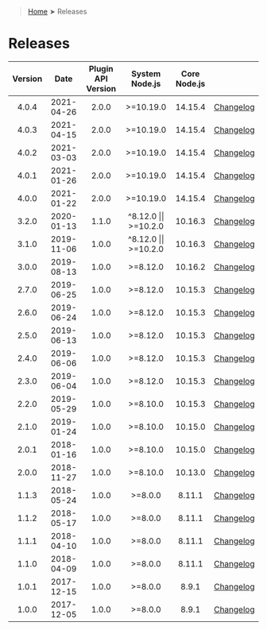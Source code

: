> [Home](../README.md) ➤ Releases

# Releases

| Version | Date       | Plugin API Version | System Node.js        | Core Node.js |     |
| :-----: | :--------: | :----------------: | :-------------------: | :----------: | --- |
| 4.0.4   | 2021-04-26 | 2.0.0              | >=10.19.0             | 14.15.4      | [Changelog](Appc%20Daemon%204.0.4.md) |
| 4.0.3   | 2021-04-15 | 2.0.0              | >=10.19.0             | 14.15.4      | [Changelog](Appc%20Daemon%204.0.3.md) |
| 4.0.2   | 2021-03-03 | 2.0.0              | >=10.19.0             | 14.15.4      | [Changelog](Appc%20Daemon%204.0.2.md) |
| 4.0.1   | 2021-01-26 | 2.0.0              | >=10.19.0             | 14.15.4      | [Changelog](Appc%20Daemon%204.0.1.md) |
| 4.0.0   | 2021-01-22 | 2.0.0              | >=10.19.0             | 14.15.4      | [Changelog](Appc%20Daemon%204.0.0.md) |
| 3.2.0   | 2020-01-13 | 1.1.0              | ^8.12.0 \|\| >=10.2.0 | 10.16.3      | [Changelog](Appc%20Daemon%203.2.0.md) |
| 3.1.0   | 2019-11-06 | 1.0.0              | ^8.12.0 \|\| >=10.2.0 | 10.16.3      | [Changelog](Appc%20Daemon%203.1.0.md) |
| 3.0.0   | 2019-08-13 | 1.0.0              | >=8.12.0              | 10.16.2      | [Changelog](Appc%20Daemon%203.0.0.md) |
| 2.7.0   | 2019-06-25 | 1.0.0              | >=8.12.0              | 10.15.3      | [Changelog](Appc%20Daemon%202.7.0.md) |
| 2.6.0   | 2019-06-24 | 1.0.0              | >=8.12.0              | 10.15.3      | [Changelog](Appc%20Daemon%202.6.0.md) |
| 2.5.0   | 2019-06-13 | 1.0.0              | >=8.12.0              | 10.15.3      | [Changelog](Appc%20Daemon%202.5.0.md) |
| 2.4.0   | 2019-06-06 | 1.0.0              | >=8.12.0              | 10.15.3      | [Changelog](Appc%20Daemon%202.4.0.md) |
| 2.3.0   | 2019-06-04 | 1.0.0              | >=8.12.0              | 10.15.3      | [Changelog](Appc%20Daemon%202.3.0.md) |
| 2.2.0   | 2019-05-29 | 1.0.0              | >=8.10.0              | 10.15.3      | [Changelog](Appc%20Daemon%202.2.0.md) |
| 2.1.0   | 2019-01-24 | 1.0.0              | >=8.10.0              | 10.15.0      | [Changelog](Appc%20Daemon%202.1.0.md) |
| 2.0.1   | 2018-01-16 | 1.0.0              | >=8.10.0              | 10.15.0      | [Changelog](Appc%20Daemon%202.0.1.md) |
| 2.0.0   | 2018-11-27 | 1.0.0              | >=8.10.0              | 10.13.0      | [Changelog](Appc%20Daemon%202.0.0.md) |
| 1.1.3   | 2018-05-24 | 1.0.0              | >=8.0.0               | 8.11.1       | [Changelog](Appc%20Daemon%201.1.3.md) |
| 1.1.2   | 2018-05-17 | 1.0.0              | >=8.0.0               | 8.11.1       | [Changelog](Appc%20Daemon%201.1.2.md) |
| 1.1.1   | 2018-04-10 | 1.0.0              | >=8.0.0               | 8.11.1       | [Changelog](Appc%20Daemon%201.1.1.md) |
| 1.1.0   | 2018-04-09 | 1.0.0              | >=8.0.0               | 8.11.1       | [Changelog](Appc%20Daemon%201.1.0.md) |
| 1.0.1   | 2017-12-15 | 1.0.0              | >=8.0.0               | 8.9.1        | [Changelog](Appc%20Daemon%201.0.1.md) |
| 1.0.0   | 2017-12-05 | 1.0.0              | >=8.0.0               | 8.9.1        | [Changelog](Appc%20Daemon%201.0.0.md) |
